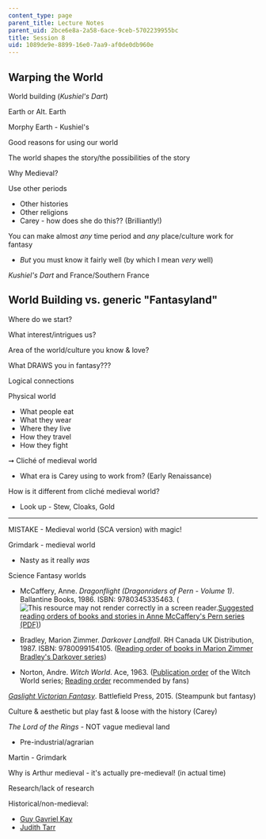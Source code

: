 ```yaml
---
content_type: page
parent_title: Lecture Notes
parent_uid: 2bce6e8a-2a58-6ace-9ceb-5702239955bc
title: Session 8
uid: 1089de9e-8899-16e0-7aa9-af0de0db960e
---
```


Warping the World 
------------------

World building (_Kushiel's Dart_)

Earth or Alt. Earth

Morphy Earth - Kushiel's 

Good reasons for using our world

The world shapes the story/the possibilities of the story

Why Medieval?

Use other periods

*   Other histories
*   Other religions
*   Carey - how does she do this?? (Brilliantly!)

You can make almost _any_ time period and _any_ place/culture work for fantasy

*   _But_ you must know it fairly well (by which I mean _very_ well)

_Kushiel's Dart_ and France/Southern France

World Building vs. generic "Fantasyland"
----------------------------------------

Where do we start? 

What interest/intrigues us?

Area of the world/culture you know & love?

What DRAWS you in fantasy???

Logical connections

Physical world

*   What people eat
*   What they wear
*   Where they live
*   How they travel
*   How they fight

➞ Cliché of medieval world

*   What era is Carey using to work from? (Early Renaissance)

How is it different from cliché medieval world?

*   Look up - Stew, Cloaks, Gold

* * *

MISTAKE - Medieval world (SCA version) with magic!

Grimdark - medieval world

*   Nasty as it really _was_

Science Fantasy worlds

*   McCaffery, Anne. _Dragonflight (Dragonriders of Pern - Volume 1)_. Ballantine Books, 1986. ISBN: 9780345335463. (![This resource may not render correctly in a screen reader.](/images/inacessible.gif)[Suggested reading orders of books and stories in Anne McCaffery's Pern series (PDF)](http://pernhome.com/aim/2006-Pern-Reading-Order.pdf))
    
*   Bradley, Marion Zimmer. _Darkover Landfall_. RH Canada UK Distribution, 1987. ISBN: 9780099154105. ([Reading order of books in Marion Zimmer Bradley's Darkover series](https://www.librarything.com/series/Darkover%3A+Chronological+order))
    
*   Norton, Andre. _Witch World_. Ace, 1963. ([Publication order](https://www.librarything.com/series/Witch+World+-+publication+order) of the Witch World series; [Reading order](http://www.andre-norton-books.com/the-witch-world/the-sorcerer-s-conspectus/977-ww-reading-order#ro-2) recommended by fans)
    

[_Gaslight Victorian Fantasy_](http://www.rpgnow.com/product/117570/Gaslight-Victorian-Fantasy-2nd-Edition-Savage-Worlds-Edition). Battlefield Press, 2015. (Steampunk but fantasy)

Culture & aesthetic but play fast & loose with the history (Carey)

_The Lord of the Rings_ - NOT vague medieval land

*   Pre-industrial/agrarian

Martin - Grimdark

Why is Arthur medieval - it's actually pre-medieval! (in actual time)

Research/lack of research

Historical/non-medieval:

*   [Guy Gavriel Kay](https://en.wikipedia.org/wiki/Guy_Gavriel_Kay)
*   [Judith Tarr](https://en.wikipedia.org/wiki/Judith_Tarr)